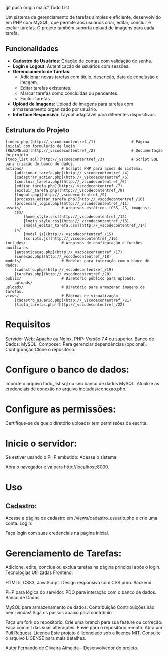 git push origin main# Todo List

Um sistema de gerenciamento de tarefas simples e eficiente, desenvolvido em PHP com MySQL, que permite aos usuários criar, editar, concluir e excluir tarefas. O projeto também suporta upload de imagens para cada tarefa.

## Funcionalidades

-   **Cadastro de Usuários**: Criação de contas com validação de senha.
-   **Login e Logout**: Autenticação de usuários com sessões.
-   **Gerenciamento de Tarefas**:
    -   Adicionar novas tarefas com título, descrição, data de conclusão e imagem.
    -   Editar tarefas existentes.
    -   Marcar tarefas como concluídas ou pendentes.
    -   Excluir tarefas.
-   **Upload de Imagens**: Upload de imagens para tarefas com armazenamento organizado por usuário.
-   **Interface Responsiva**: Layout adaptável para diferentes dispositivos.

## Estrutura do Projeto

```plaintext
[index.php](http://_vscodecontentref_/1)                # Página inicial com formulário de login.
[README.md](http://_vscodecontentref_/2)                # Documentação do projeto.
[todo_list.sql](http://_vscodecontentref_/3)            # Script SQL para criação do banco de dados.
actions/                 # Scripts PHP para ações do sistema.
    [adicionar_tarefa.php](http://_vscodecontentref_/4)
    [cadastrar_action.php](http://_vscodecontentref_/5)
    [concluir_tarefa.php](http://_vscodecontentref_/6)
    [editar_tarefa.php](http://_vscodecontentref_/7)
    [excluir_tarefa.php](http://_vscodecontentref_/8)
    [logout.php](http://_vscodecontentref_/9)
    [processa_editar_tarefa.php](http://_vscodecontentref_/10)
    [processar_login.php](http://_vscodecontentref_/11)
assets/                  # Arquivos estáticos (CSS, JS, imagens).
    css/
        [home_style.css](http://_vscodecontentref_/12)
        [login_style.css](http://_vscodecontentref_/13)
        [modal_editar_tarefa.css](http://_vscodecontentref_/14)
    js/
        [modal.js](http://_vscodecontentref_/15)
        [scripts.js](http://_vscodecontentref_/16)
includes/                # Arquivos de configuração e funções auxiliares.
    [autenticacao.php](http://_vscodecontentref_/17)
    [conexao.php](http://_vscodecontentref_/18)
models/                  # Modelos para interação com o banco de dados.
    [cadastro.php](http://_vscodecontentref_/19)
    [tarefas.php](http://_vscodecontentref_/20)
public/                  # Diretório público para uploads.
    uploads/
uploads/                 # Diretório para armazenar imagens de tarefas.
views/                   # Páginas de visualização.
    [cadastro_usuario.php](http://_vscodecontentref_/21)
    [lista_tarefas.php](http://_vscodecontentref_/22)
```

# Requisitos

Servidor Web: Apache ou Nginx.
PHP: Versão 7.4 ou superior.
Banco de Dados: MySQL.
Composer: Para gerenciar dependências (opcional).
Configuração
Clone o repositório:

# Configure o banco de dados:

Importe o arquivo todo_list.sql no seu banco de dados MySQL.
Atualize as credenciais de conexão no arquivo includes/conexao.php.

# Configure as permissões:

Certifique-se de que o diretório uploads/ tem permissões de escrita.

# Inicie o servidor:

Se estiver usando o PHP embutido:
Acesse o sistema:

Abra o navegador e vá para http://localhost:8000.

# Uso

## Cadastro:

Acesse a página de cadastro em /views/cadastro_usuario.php e crie uma conta.
Login:

Faça login com suas credenciais na página inicial.

# Gerenciamento de Tarefas:

Adicione, edite, conclua ou exclua tarefas na página principal após o login.
Tecnologias Utilizadas
Frontend:

HTML5, CSS3, JavaScript.
Design responsivo com CSS puro.
Backend:

PHP para lógica do servidor.
PDO para interação com o banco de dados.
Banco de Dados:

MySQL para armazenamento de dados.
Contribuição
Contribuições são bem-vindas! Siga os passos abaixo para contribuir:

Faça um fork do repositório.
Crie uma branch para sua feature ou correção:
Faça commit das suas alterações:
Envie para o repositório remoto:
Abra um Pull Request.
Licença
Este projeto é licenciado sob a licença MIT. Consulte o arquivo LICENSE para mais detalhes.

Autor
Fernando de Oliveira Almeida - Desenvolvedor do projeto.
